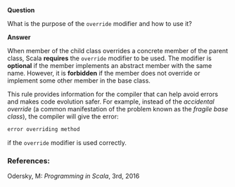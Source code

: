 **Question**

What is the purpose of the `override` modifier and how to use it?

**Answer**

When member of the child class overrides a concrete member of the parent class, Scala **requires** the `override` modifier to be used. The modifier is **optional** if the member implements an abstract member with the same name. However, it is **forbidden** if the member does not override or implement some other member in the base class.

This rule provides information for the compiler that can help avoid errors and makes code evolution safer. For example, instead of the _accidental override_ (a common manifestation of the problem known as the _fragile base class_), the compiler will give the error:

```scala
error overriding method
```

if the `override` modifier is used correctly.

### References:

Odersky, M: _Programming in Scala_, 3rd, 2016
